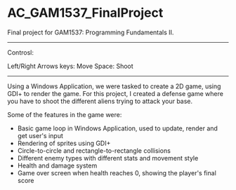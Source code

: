 # AC_GAM1537_FinalProject

Final project for GAM1537: Programming Fundamentals II.

________________________________________________________________________
Controsl:

Left/Right Arrows keys: Move
Space: Shoot
________________________________________________________________________

Using a Windows Application, we were tasked to create a 2D game, using GDI+ to render the game. For this project, I created a defense game where you have to shoot the different aliens trying to attack your base.

Some of the features in the game were:
* Basic game loop in Windows Application, used to update, render and get user's input
* Rendering of sprites using GDI+
* Circle-to-circle and rectangle-to-rectangle collisions
* Different enemy types with different stats and movement style
* Health and damage system
* Game over screen when health reaches 0, showing the player's final score

